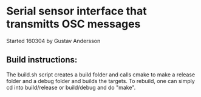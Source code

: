 Serial sensor interface that transmitts OSC messages
==========================
Started 160304 by Gustav Andersson


Build instructions:
-------------------
The build.sh script creates a build folder and calls cmake to make a release folder and a debug folder and builds the targets. To rebuild, one can simply cd into build/release or build/debug and do "make".

